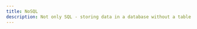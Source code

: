 ```yaml
---
title: NoSQL
description: Not only SQL - storing data in a database without a table for a schema
---
```

